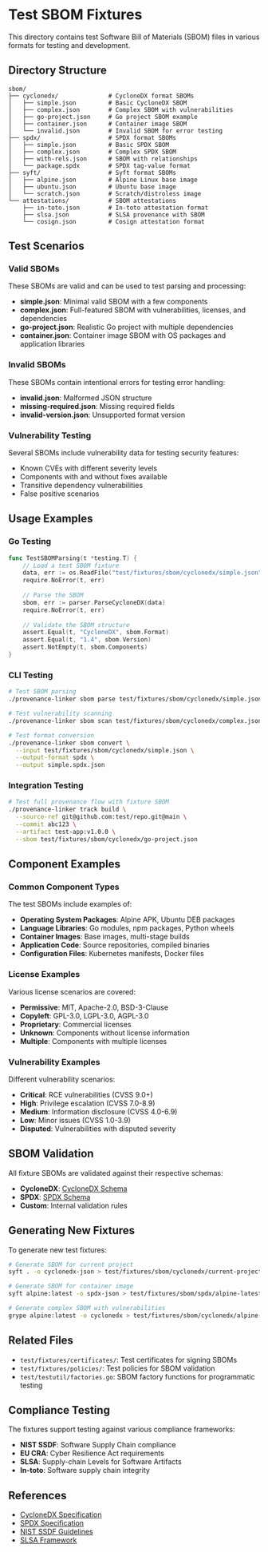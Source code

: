 # Test SBOM Fixtures

This directory contains test Software Bill of Materials (SBOM) files in various formats for testing and development.

## Directory Structure

```
sbom/
├── cyclonedx/              # CycloneDX format SBOMs
│   ├── simple.json         # Basic CycloneDX SBOM
│   ├── complex.json        # Complex SBOM with vulnerabilities
│   ├── go-project.json     # Go project SBOM example
│   ├── container.json      # Container image SBOM
│   └── invalid.json        # Invalid SBOM for error testing
├── spdx/                   # SPDX format SBOMs
│   ├── simple.json         # Basic SPDX SBOM
│   ├── complex.json        # Complex SPDX SBOM
│   ├── with-rels.json      # SBOM with relationships
│   └── package.spdx        # SPDX tag-value format
├── syft/                   # Syft format SBOMs
│   ├── alpine.json         # Alpine Linux base image
│   ├── ubuntu.json         # Ubuntu base image
│   └── scratch.json        # Scratch/distroless image
└── attestations/           # SBOM attestations
    ├── in-toto.json        # In-toto attestation format
    ├── slsa.json           # SLSA provenance with SBOM
    └── cosign.json         # Cosign attestation format
```

## Test Scenarios

### Valid SBOMs

These SBOMs are valid and can be used to test parsing and processing:

- **simple.json**: Minimal valid SBOM with a few components
- **complex.json**: Full-featured SBOM with vulnerabilities, licenses, and dependencies
- **go-project.json**: Realistic Go project with multiple dependencies
- **container.json**: Container image SBOM with OS packages and application libraries

### Invalid SBOMs

These SBOMs contain intentional errors for testing error handling:

- **invalid.json**: Malformed JSON structure
- **missing-required.json**: Missing required fields
- **invalid-version.json**: Unsupported format version

### Vulnerability Testing

Several SBOMs include vulnerability data for testing security features:

- Known CVEs with different severity levels
- Components with and without fixes available
- Transitive dependency vulnerabilities
- False positive scenarios

## Usage Examples

### Go Testing

```go
func TestSBOMParsing(t *testing.T) {
    // Load a test SBOM fixture
    data, err := os.ReadFile("test/fixtures/sbom/cyclonedx/simple.json")
    require.NoError(t, err)
    
    // Parse the SBOM
    sbom, err := parser.ParseCycloneDX(data)
    require.NoError(t, err)
    
    // Validate the SBOM structure
    assert.Equal(t, "CycloneDX", sbom.Format)
    assert.Equal(t, "1.4", sbom.Version)
    assert.NotEmpty(t, sbom.Components)
}
```

### CLI Testing

```bash
# Test SBOM parsing
./provenance-linker sbom parse test/fixtures/sbom/cyclonedx/simple.json

# Test vulnerability scanning
./provenance-linker sbom scan test/fixtures/sbom/cyclonedx/complex.json

# Test format conversion
./provenance-linker sbom convert \
  --input test/fixtures/sbom/cyclonedx/simple.json \
  --output-format spdx \
  --output simple.spdx.json
```

### Integration Testing

```bash
# Test full provenance flow with fixture SBOM
./provenance-linker track build \
  --source-ref git@github.com:test/repo.git@main \
  --commit abc123 \
  --artifact test-app:v1.0.0 \
  --sbom test/fixtures/sbom/cyclonedx/go-project.json
```

## Component Examples

### Common Component Types

The test SBOMs include examples of:

- **Operating System Packages**: Alpine APK, Ubuntu DEB packages
- **Language Libraries**: Go modules, npm packages, Python wheels
- **Container Images**: Base images, multi-stage builds
- **Application Code**: Source repositories, compiled binaries
- **Configuration Files**: Kubernetes manifests, Docker files

### License Examples

Various license scenarios are covered:

- **Permissive**: MIT, Apache-2.0, BSD-3-Clause
- **Copyleft**: GPL-3.0, LGPL-3.0, AGPL-3.0
- **Proprietary**: Commercial licenses
- **Unknown**: Components without license information
- **Multiple**: Components with multiple licenses

### Vulnerability Examples

Different vulnerability scenarios:

- **Critical**: RCE vulnerabilities (CVSS 9.0+)
- **High**: Privilege escalation (CVSS 7.0-8.9)
- **Medium**: Information disclosure (CVSS 4.0-6.9)
- **Low**: Minor issues (CVSS 1.0-3.9)
- **Disputed**: Vulnerabilities with disputed severity

## SBOM Validation

All fixture SBOMs are validated against their respective schemas:

- **CycloneDX**: [CycloneDX Schema](https://cyclonedx.org/schema/)
- **SPDX**: [SPDX Schema](https://github.com/spdx/spdx-spec)
- **Custom**: Internal validation rules

## Generating New Fixtures

To generate new test fixtures:

```bash
# Generate SBOM for current project
syft . -o cyclonedx-json > test/fixtures/sbom/cyclonedx/current-project.json

# Generate SBOM for container image
syft alpine:latest -o spdx-json > test/fixtures/sbom/spdx/alpine-latest.json

# Generate complex SBOM with vulnerabilities
grype alpine:latest -o cyclonedx > test/fixtures/sbom/cyclonedx/alpine-vulns.json
```

## Related Files

- `test/fixtures/certificates/`: Test certificates for signing SBOMs
- `test/fixtures/policies/`: Test policies for SBOM validation
- `test/testutil/factories.go`: SBOM factory functions for programmatic testing

## Compliance Testing

The fixtures support testing against various compliance frameworks:

- **NIST SSDF**: Software Supply Chain compliance
- **EU CRA**: Cyber Resilience Act requirements
- **SLSA**: Supply-chain Levels for Software Artifacts
- **In-toto**: Software supply chain integrity

## References

- [CycloneDX Specification](https://cyclonedx.org/)
- [SPDX Specification](https://spdx.github.io/spdx-spec/)
- [NIST SSDF Guidelines](https://csrc.nist.gov/Projects/ssdf)
- [SLSA Framework](https://slsa.dev/)